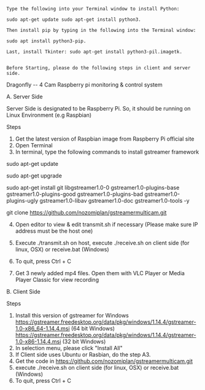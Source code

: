     Type the following into your Terminal window to install Python: 
    
    sudo apt-get update sudo apt-get install python3.
    
    Then install pip by typing in the following into the Terminal window: 
    
    sudo apt install python3-pip.
    
    Last, install Tkinter: sudo apt-get install python3-pil.imagetk.


    Before Starting, please do the following steps in client and server side.


Dragonfly -- 4 Cam Raspberry pi monitoring & control system


A. Server Side

Server Side is designated to be Raspberry Pi. So, it should be running on Linux Environment (e.g Raspbian)

Steps

1. Get the latest version of Raspbian image from Raspberry Pi official site
2. Open Terminal
3. In terminal, type the following commands to install gstreamer framework

sudo apt-get update

sudo apt-get upgrade

sudo apt-get install git libgstreamer1.0-0 gstreamer1.0-plugins-base gstreamer1.0-plugins-good gstreamer1.0-plugins-bad gstreamer1.0-plugins-ugly gstreamer1.0-libav gstreamer1.0-doc gstreamer1.0-tools -y

git clone https://github.com/nozomiplan/gstreamermulticam.git


4. Open editor to view & edit transmit.sh if necessary (Please make sure IP address must be the host one)

5. Execute ./transmit.sh on host, execute ./receive.sh on client side (for linux, OSX) or receive.bat (Windows)
6. To quit, press Ctrl + C
7. Get 3 newly added mp4 files. Open them with VLC Player or Media Player Classic for view recording


B. Client Side

Steps

1. Install this version of gstreamer for Windows   
    https://gstreamer.freedesktop.org/data/pkg/windows/1.14.4/gstreamer-1.0-x86_64-1.14.4.msi  (64 bit Windows)
    https://gstreamer.freedesktop.org/data/pkg/windows/1.14.4/gstreamer-1.0-x86-1.14.4.msi (32 bit Windows)
2. In selection menu, please click "Install All"
3.  If Client side uses Ubuntu or Rasbian, do the step A3.
4.  Get the code in https://github.com/nozomiplan/gstreamermulticam.git  
5.  execute ./receive.sh on client side (for linux, OSX) or receive.bat (Windows)
6.  To quit, press Ctrl + C

